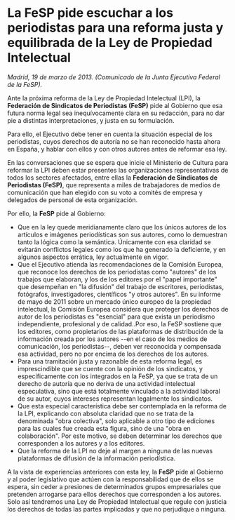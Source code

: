 # La FeSP pide escuchar a los periodistas para una reforma justa y equilibrada de la Ley de Propiedad Intelectual

*Madrid, 19 de marzo de 2013. (Comunicado de la Junta Ejecutiva Federal de la FeSP).*

Ante la próxima reforma de la Ley de Propiedad Intelectual (LPI), la **Federación de Sindicatos de Periodistas (FeSP)** pide al Gobierno que esa futura norma legal sea inequívocamente clara en su redacción, para no dar pie a distintas interpretaciones, y justa en su formulación.

Para ello, el Ejecutivo debe tener en cuenta la situación especial de los periodistas, cuyos derechos de autoría no se han reconocido hasta ahora en España, y hablar con ellos y con otros autores antes de reformar esa ley.

En las conversaciones que se espera que inicie el Ministerio de Cultura para reformar la LPI deben estar presentes las organizaciones representativas de todos los sectores afectados, entre ellas la **Federación de Sindicatos de Periodistas (FeSP)**, que representa a miles de trabajadores de medios de comunicación que han elegido con su voto a comités de empresa y delegados de personal de esta organización.

Por ello, la **FeSP** pide al Gobierno:

- Que en la ley quede meridianamente claro que los únicos autores de los artículos e imágenes periodísticas son sus autores, como lo demuestran tanto la lógica como la semántica. Únicamente con esa claridad se evitarán conflictos legales como los que ha generado la deficiente, y en algunos aspectos errática, ley actualmente en vigor.
- Que el Ejecutivo atienda las recomendaciones de la Comisión Europea, que reconoce los derechos de los periodistas como "autores" de los trabajos que elaboran, y los de los editores por el "papel importante" que desempeñan en "la difusión" del trabajo de escritores, periodistas, fotógrafos, investigadores, científicos "y otros autores". En su informe de mayo de 2011 sobre un mercado único europeo de la propiedad intelectual, la Comisión Europea considera que proteger los derechos de autor de los periodistas es "esencial" para que exista un periodismo independiente, profesional y de calidad..Por eso, la FeSP sostiene que los editores, como propietarios de las plataformas de distribución de la información creada por los autores --en el caso de los medios de comunicación, los periodistas--, deben ver reconocida y compensada esa actividad, pero no por encima de los derechos de los autores.
- Para una tramitación justa y razonable de esta reforma legal, es imprescindible que se cuente con la opinión de los sindicatos, y específicamente con los integrados en la FeSP, ya que se trata de un derecho de autoría que no deriva de una actividad intelectual especulativa, sino que está totalmente vinculado a la actividad laboral de su autor, cuyos intereses representan legalmente los sindicatos.
- Que esta especial característica debe ser contemplada en la reforma de la LPI, explicando con absoluta claridad que no se trata de la denominada "obra colectiva", solo aplicable a otro tipo de ediciones para las cuales fue creada esta figura, sino de una "obra en colaboración". Por este motivo, se deben determinar los derechos que corresponden a los autores y a los editores.
- Que la reforma de la LPI no deje al margen a ninguna de las nuevas plataformas de difusión de la información periodística.

A la vista de experiencias anteriores con esta ley, la **FeSP** pide al Gobierno y al poder legislativo que actúen con la responsabilidad que de ellos se espera, sin ceder a presiones de determinados grupos empresariales que pretenden arrogarse para ellos derechos que corresponden a los autores. Solo así tendremos una Ley de Propiedad Intelectual que regule con justicia los derechos de todas las partes implicadas y que no perjudique a ninguna.
